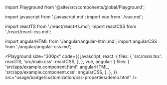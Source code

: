 import Playground from '@site/src/components/global/Playground';

import javascript from './javascript.md';
import vue from './vue.md';

import reactTS from './react/react-ts.md';
import reactCSS from './react/react-css.md';

import angularHTML from './angular/angular-html.md';
import angularCSS from './angular/angular-css.md';

<Playground
  size="300px"
  code={{
    javascript,
    react: {
      files: {
        'src/main.tsx': reactTS,
        'src/main.css': reactCSS,
      },
    },
    vue,
    angular: {
      files: {
        'src/app/example.component.html': angularHTML,
        'src/app/example.component.css': angularCSS,
      },
    },
  }}
  src="usage/badge/customization/css-properties/demo.html"
/>
